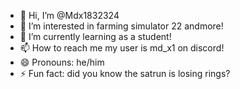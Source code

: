 - 👋 Hi, I’m @Mdx1832324
- 👀 I’m interested in farming simulator 22 andmore!
- 🌱 I’m currently learning as a student!
- 📫 How to reach me my user is md_x1 on discord!
- 😄 Pronouns: he/him
- ⚡ Fun fact: did you know the satrun is losing rings?

<!---
Mdx1832324/Mdx1832324 is a ✨ special ✨ repository because its `README.md` (this file) appears on your GitHub profile.
You can click the Preview link to take a look at your changes.
--->
